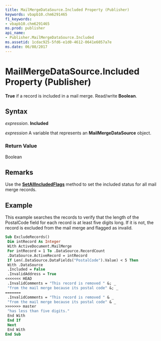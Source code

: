 ```yaml
---
title: MailMergeDataSource.Included Property (Publisher)
keywords: vbapb10.chm6291465
f1_keywords:
- vbapb10.chm6291465
ms.prod: publisher
api_name:
- Publisher.MailMergeDataSource.Included
ms.assetid: 1cdac925-5fd6-e1d0-4612-0641e6057a7e
ms.date: 06/08/2017
---
```



# MailMergeDataSource.Included Property (Publisher)

 **True** if a record is included in a mail merge. Read/write **Boolean**.


## Syntax

 _expression_. **Included**

 _expression_ A variable that represents an  **MailMergeDataSource** object.


### Return Value

Boolean


## Remarks

Use the  **[SetAllIncludedFlags](Publisher.MailMergeDataSource.SetAllIncludedFlags.md)** method to set the included status for all mail merge records.


## Example

This example searches the records to verify that the length of the PostalCode field for each record is at least five digits long. If it is not, the record is excluded from the mail merge and flagged as invalid.


```vb
Sub ExcludeRecords() 
 Dim intRecord As Integer 
 With ActiveDocument.MailMerge 
 For intRecord = 1 To .DataSource.RecordCount 
 .DataSource.ActiveRecord = intRecord 
 If Len(.DataSource.DataFields("PostalCode").Value) < 5 Then 
 With .DataSource 
 .Included = False 
 .InvalidAddress = True 
<<<<<<< HEAD
 .InvalidComments = "This record is removed " &; _ 
 "from the mail merge because its postal code" &; _ 
=======
 .InvalidComments = "This record is removed " & _ 
 "from the mail merge because its postal code" & _ 
>>>>>>> master
 "has less than five digits." 
 End With 
 End If 
 Next 
 End With 
End Sub
```


